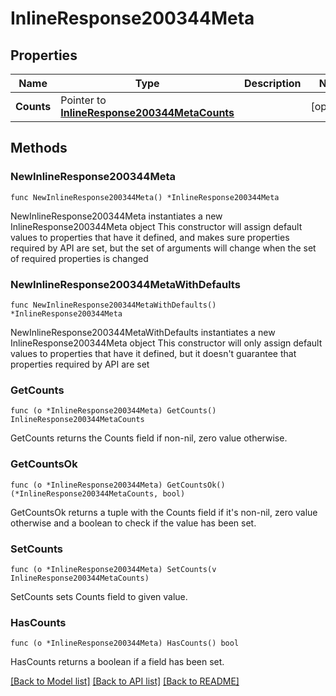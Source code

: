 # InlineResponse200344Meta

## Properties

Name | Type | Description | Notes
------------ | ------------- | ------------- | -------------
**Counts** | Pointer to [**InlineResponse200344MetaCounts**](InlineResponse200344MetaCounts.md) |  | [optional] 

## Methods

### NewInlineResponse200344Meta

`func NewInlineResponse200344Meta() *InlineResponse200344Meta`

NewInlineResponse200344Meta instantiates a new InlineResponse200344Meta object
This constructor will assign default values to properties that have it defined,
and makes sure properties required by API are set, but the set of arguments
will change when the set of required properties is changed

### NewInlineResponse200344MetaWithDefaults

`func NewInlineResponse200344MetaWithDefaults() *InlineResponse200344Meta`

NewInlineResponse200344MetaWithDefaults instantiates a new InlineResponse200344Meta object
This constructor will only assign default values to properties that have it defined,
but it doesn't guarantee that properties required by API are set

### GetCounts

`func (o *InlineResponse200344Meta) GetCounts() InlineResponse200344MetaCounts`

GetCounts returns the Counts field if non-nil, zero value otherwise.

### GetCountsOk

`func (o *InlineResponse200344Meta) GetCountsOk() (*InlineResponse200344MetaCounts, bool)`

GetCountsOk returns a tuple with the Counts field if it's non-nil, zero value otherwise
and a boolean to check if the value has been set.

### SetCounts

`func (o *InlineResponse200344Meta) SetCounts(v InlineResponse200344MetaCounts)`

SetCounts sets Counts field to given value.

### HasCounts

`func (o *InlineResponse200344Meta) HasCounts() bool`

HasCounts returns a boolean if a field has been set.


[[Back to Model list]](../README.md#documentation-for-models) [[Back to API list]](../README.md#documentation-for-api-endpoints) [[Back to README]](../README.md)


